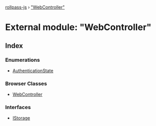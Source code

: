 [rollpass-js](../README.md) › ["WebController"](_webcontroller_.md)

# External module: "WebController"

## Index

### Enumerations

* [AuthenticationState](../enums/_webcontroller_.authenticationstate.md)

### Browser Classes

* [WebController](../classes/_webcontroller_.webcontroller.md)

### Interfaces

* [IStorage](../interfaces/_webcontroller_.istorage.md)
